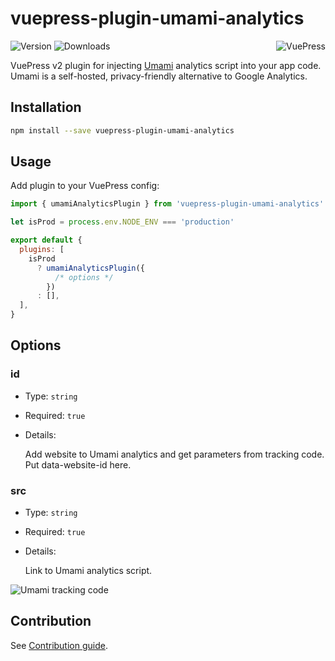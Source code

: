 # vuepress-plugin-umami-analytics

<img src="https://avatars.githubusercontent.com/u/48539483?s=100" align="right" alt="VuePress" />

![Version](https://img.shields.io/npm/v/vuepress-plugin-umami-analytics.svg)
![Downloads](https://img.shields.io/npm/dm/vuepress-plugin-umami-analytics.svg)

VuePress v2 plugin for injecting [Umami](https://umami.is) analytics script into your app code. Umami is a self-hosted, privacy-friendly alternative to Google Analytics.

## Installation

```sh
npm install --save vuepress-plugin-umami-analytics
```

## Usage

Add plugin to your VuePress config:

```js
import { umamiAnalyticsPlugin } from 'vuepress-plugin-umami-analytics'

let isProd = process.env.NODE_ENV === 'production'

export default {
  plugins: [
    isProd
      ? umamiAnalyticsPlugin({
          /* options */
        })
      : [],
  ],
}
```

## Options

### id

- Type: `string`

- Required: `true`

- Details:

  Add website to Umami analytics and get parameters from tracking code. Put data-website-id here.

### src

- Type: `string`

- Required: `true`

- Details:

  Link to Umami analytics script.

![Umami tracking code](https://user-images.githubusercontent.com/5698350/190417132-fcedc6cb-636d-4634-a682-837a6f56c797.png)

## Contribution

See [Contribution guide](https://github.com/azat-io/azat-io/blob/main/contributing.md).
